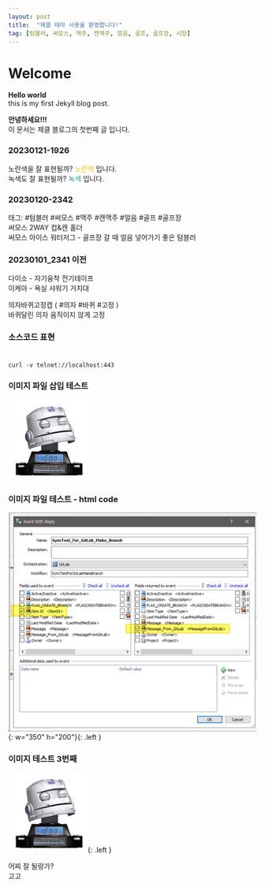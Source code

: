 ```yaml
---
layout: post  
title:  "제클 테마 사용을 환영합니다!"  
tag: [텀블러, 써모스, 맥주, 캔맥주, 얼음, 골프, 골프장, 시장]
---  
```

  
# Welcome  
  
**Hello world**  
this is my first Jekyll blog post.  
  
**안녕하세요!!!**    
이 문서는 제클 블로그의 첫번째 글 입니다.  
  
  
### 20230121-1926  
노란색을 잘 표현될까?  <font style="color:#f1c40f">노란색</font> 입니다.  
녹색도 잘 표현될까? <font style="color:#16a085">녹색</font> 입니다.   
  
### 20230120-2342  
  
태그: #텀블러 #써모스 #맥주 #캔맥주 #얼음 #골프 #골프장  
써모스 2WAY 컵&캔 홀더  
써모스 아이스 워터저그 - 골프장 갈 때 얼음 넣어가기 좋은 텀블러  
  
### 20230101_2341 이전  
  
다이소 - 자기융착 전기테이프  
이케아 - 욕실 샤워기 거치대  
  
의자바퀴고정캡  ( #의자 #바퀴 #고정 )  
바퀴달린 의자 움직이지 않게 고정  
  
### 소스코드 표현<br><br>  
```shell  
curl -v telnet://localhost:443  
```  
### 이미지 파일 삽입 테스트  
![My helpful screenshot](/images/avatar.jpg)  


### 이미지 파일 테스트 - html code  
![큰 이미지 파일](/assets/attachments/Pasted%20image%2020230119175919.png){: w="350" h="200"}{: .left }  

### 이미지 테스트 3번째  
![작은 이미지](/assets/attachments/logo-watch-robot.jpg){: .left }   

어찌 잘 될랑가?  
고고  
